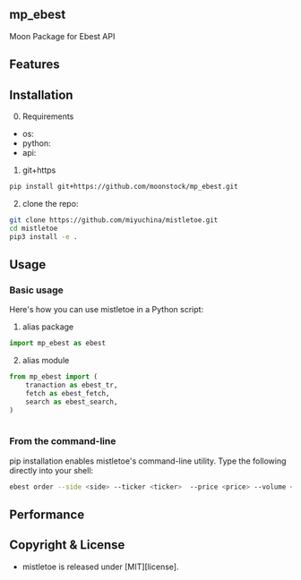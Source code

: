 ## mp_ebest

<!-- <h1>mp_ebest<img src='https://cdn.rawgit.com/miyuchina/mistletoe/master/resources/logo.svg' align='right' width='128' height='128'></h1>

[![Build Status][build-badge]][travis]
[![Coverage Status][cover-badge]][coveralls]
[![PyPI][pypi-badge]][pypi]
[![is wheel][wheel-badge]][pypi] -->

Moon Package for Ebest API

Features
--------




Installation
------------

0. Requirements
- os:
- python:
- api:


1. git+https

```sh
pip install git+https://github.com/moonstock/mp_ebest.git
```

2. clone the repo:

```sh
git clone https://github.com/miyuchina/mistletoe.git
cd mistletoe
pip3 install -e .
```


Usage
-----

### Basic usage

Here's how you can use mistletoe in a Python script:

1. alias package
```python
import mp_ebest as ebest


```

2. alias module
```python
from mp_ebest import (
    tranaction as ebest_tr,
    fetch as ebest_fetch,
    search as ebest_search,
)
    
```

### From the command-line

pip installation enables mistletoe's command-line utility. Type the following
directly into your shell:

```sh
ebest order --side <side> --ticker <ticker>  --price <price> --volume <volume> --type <type>
```

Performance
-----------



Copyright & License
-------------------
* mistletoe is released under [MIT][license].

<!-- [build-badge]: https://img.shields.io/travis/miyuchina/mistletoe.svg?style=flat-square
[cover-badge]: https://img.shields.io/coveralls/miyuchina/mistletoe.svg?style=flat-square
[pypi-badge]: https://img.shields.io/pypi/v/mistletoe.svg?style=flat-square
[wheel-badge]: https://img.shields.io/pypi/wheel/mistletoe.svg?style=flat-square
[travis]: https://travis-ci.org/miyuchina/mistletoe
[coveralls]: https://coveralls.io/github/miyuchina/mistletoe?branch=master
[pypi]: https://pypi.python.org/pypi/mistletoe
[mistune]: https://github.com/lepture/mistune
[license]: LICENSE
[pythonpath]: https://stackoverflow.com/questions/16107526/how-to-flexibly-change-pythonpath -->